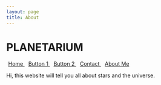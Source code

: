 ```yaml
---
layout: page
title: About
---
```


# PLANETARIUM
<a href="/home/" class="btn btn-primary" style="margin:5px">   Home   </a> <a href="/button1/" class="btn btn-primary" style="margin:5px"> Button 1 </a> <a href="/button2/" class="btn btn-primary" style="margin:5px"> Button 2 </a> <a href="/contact/" class="btn btn-primary" style="margin:5px"> Contact </a> <a href="/about/" class="btn btn-primary" style="margin:5px"> About Me </a>

Hi, this website will tell you all about stars and the universe.
